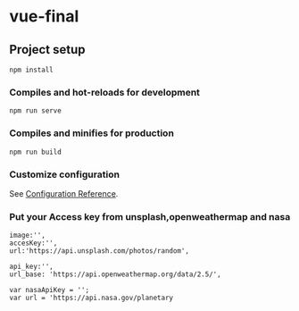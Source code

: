 # vue-final

## Project setup
```
npm install
```

### Compiles and hot-reloads for development
```
npm run serve
```

### Compiles and minifies for production
```
npm run build
```

### Customize configuration
See [Configuration Reference](https://cli.vuejs.org/config/).

### Put your Access key from unsplash,openweathermap and nasa
```
image:'',
accesKey:'',
url:'https://api.unsplash.com/photos/random',
```
```
api_key:'',
url_base: 'https://api.openweathermap.org/data/2.5/',
```
```
var nasaApiKey = '';
var url = 'https://api.nasa.gov/planetary
```
